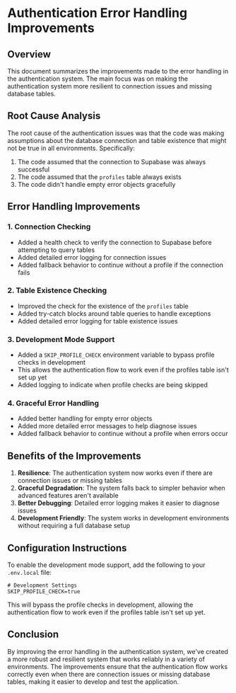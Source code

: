 # Authentication Error Handling Improvements

## Overview

This document summarizes the improvements made to the error handling in the authentication system. The main focus was on making the authentication system more resilient to connection issues and missing database tables.

## Root Cause Analysis

The root cause of the authentication issues was that the code was making assumptions about the database connection and table existence that might not be true in all environments. Specifically:

1. The code assumed that the connection to Supabase was always successful
2. The code assumed that the `profiles` table always exists
3. The code didn't handle empty error objects gracefully

## Error Handling Improvements

### 1. Connection Checking

- Added a health check to verify the connection to Supabase before attempting to query tables
- Added detailed error logging for connection issues
- Added fallback behavior to continue without a profile if the connection fails

### 2. Table Existence Checking

- Improved the check for the existence of the `profiles` table
- Added try-catch blocks around table queries to handle exceptions
- Added detailed error logging for table existence issues

### 3. Development Mode Support

- Added a `SKIP_PROFILE_CHECK` environment variable to bypass profile checks in development
- This allows the authentication flow to work even if the profiles table isn't set up yet
- Added logging to indicate when profile checks are being skipped

### 4. Graceful Error Handling

- Added better handling for empty error objects
- Added more detailed error messages to help diagnose issues
- Added fallback behavior to continue without a profile when errors occur

## Benefits of the Improvements

1. **Resilience**: The authentication system now works even if there are connection issues or missing tables
2. **Graceful Degradation**: The system falls back to simpler behavior when advanced features aren't available
3. **Better Debugging**: Detailed error logging makes it easier to diagnose issues
4. **Development Friendly**: The system works in development environments without requiring a full database setup

## Configuration Instructions

To enable the development mode support, add the following to your `.env.local` file:

```
# Development Settings
SKIP_PROFILE_CHECK=true
```

This will bypass the profile checks in development, allowing the authentication flow to work even if the profiles table isn't set up yet.

## Conclusion

By improving the error handling in the authentication system, we've created a more robust and resilient system that works reliably in a variety of environments. The improvements ensure that the authentication flow works correctly even when there are connection issues or missing database tables, making it easier to develop and test the application.
